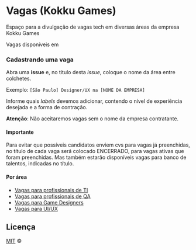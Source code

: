 # Vagas (Kokku Games)

Espaço para a divulgação de vagas tech em diversas áreas da empresa Kokku Games

Vagas disponíveis em 

### Cadastrando uma vaga

Abra uma **issue** e, no titulo desta _issue_, coloque o nome da área entre colchetes.

Exemplo: `[São Paulo] Designer/UX na [NOME DA EMPRESA]`

Informe quais _labels_ devemos adicionar, contendo o nível de experiência desejada e a forma de contração.

**Atenção**: Não aceitaremos vagas sem o nome da empresa contratante.

#### Importante

Para evitar que possíveis candidatos enviem cvs para vagas já preenchidas, no título de cada vaga será colocado ENCERRADO, para vagas ativas que foram preenchidas. Mas também estarão disponíveis vagas para banco de talentos, indicadas no título.

#### Por área

- [Vagas para profissionais de TI](https://github.com/backend-br/vagas)
- [Vagas para profissionais de QA](https://github.com/frontendbr/vagas)
- [Vagas para Game Designers](https://github.com/chatbotbr/vagas)
- [Vagas para UI/UX](https://github.com/uxbrasil/vagas)
  

## Licença

[MIT](/LICENSE) &copy;
